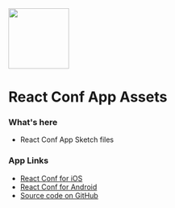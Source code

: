 <img src="https://thinkmill.github.io/react-conf-app/img/reactConf.png" width="120" />

# React Conf App Assets

### What's here
- React Conf App Sketch files

### App Links
- [React Conf for iOS](https://itunes.apple.com/au/app/reactconf2017/id1212174348?mt=8)
- [React Conf for Android](https://play.google.com/store/apps/details?id=com.reactconf2017)
- [Source code on GitHub](https://github.com/Thinkmill/react-conf-app)
